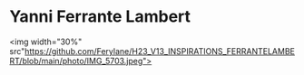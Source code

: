 # Yanni Ferrante Lambert
<img width="30%" src"https://github.com/Ferylane/H23_V13_INSPIRATIONS_FERRANTELAMBERT/blob/main/photo/IMG_5703.jpeg">
